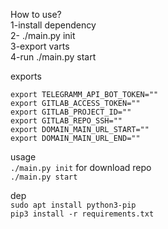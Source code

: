 How to use?  
1-install dependency  
2- ./main.py init  
3-export varts  
4-run ./main.py start  

exports
```
export TELEGRAMM_API_BOT_TOKEN=""
export GITLAB_ACCESS_TOKEN=""
export GITLAB_PROJECT_ID=""
export GITLAB_REPO_SSH=""
export DOMAIN_MAIN_URL_START=""
export DOMAIN_MAIN_URL_END=""
```
  
usage  
`./main.py init` for download repo  
`./main.py start`  
  
  
dep  
`sudo apt install python3-pip`  
`pip3 install -r requirements.txt`  
